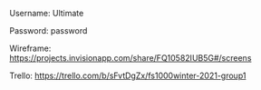 Username: Ultimate

Password: password

Wireframe: https://projects.invisionapp.com/share/FQ10582IUB5G#/screens

Trello: https://trello.com/b/sFvtDgZx/fs1000winter-2021-group1
